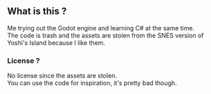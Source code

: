 ## What is this ?
Me trying out the Godot engine and learning C# at the same time.  
The code is trash and the assets are stolen from the SNES version of Yoshi's Island because I like them.
### License ?
No license since the assets are stolen.  
You can use the code for inspiration, it's pretty bad though.